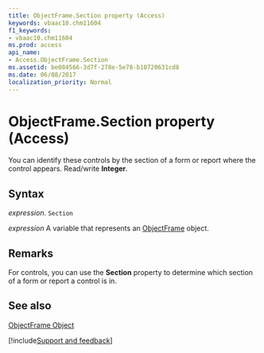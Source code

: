 ```yaml
---
title: ObjectFrame.Section property (Access)
keywords: vbaac10.chm11604
f1_keywords:
- vbaac10.chm11604
ms.prod: access
api_name:
- Access.ObjectFrame.Section
ms.assetid: be084566-3d7f-278e-5e78-b10720631cd8
ms.date: 06/08/2017
localization_priority: Normal
---
```



# ObjectFrame.Section property (Access)

You can identify these controls by the section of a form or report where the control appears. Read/write  **Integer**.


## Syntax

_expression_. `Section`

_expression_ A variable that represents an [ObjectFrame](Access.ObjectFrame.md) object.


## Remarks

For controls, you can use the  **Section** property to determine which section of a form or report a control is in.


## See also


[ObjectFrame Object](Access.ObjectFrame.md)

[!include[Support and feedback](~/includes/feedback-boilerplate.md)]